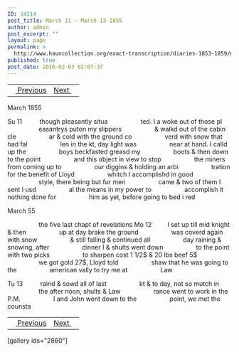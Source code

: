 ```yaml
---
ID: 14214
post_title: March 11 – March 13 1855
author: admin
post_excerpt: ""
layout: page
permalink: >
  http://www.hauncollection.org/exact-transcription/diaries-1853-1859/march-11-march-13-1855/
published: true
post_date: 2016-02-03 02:07:37
---
```

<table style="width: 100%;" align="center">
<tbody>
<tr>
<td><a href="http://www.hauncollection.org/version-2/diaries-1853-1859/march-7-march-11-1855/"><img src="https://lh3.googleusercontent.com/-EFJpxxNiPNw/VqgtWBCZrMI/AAAAAAAAAFU/WfY4lPFWWkg/s800-Ic42/Soeb-Plain-Arrows-8-10px.png" alt="" width="10" height="10" /> Previous</a></td>
<td style="text-align: right;"><a href="http://www.hauncollection.org/version-2/diaries-1853-1859/march-13-march-15-1855/">Next <img src="https://lh3.googleusercontent.com/-67k0cYlpXHw/VqgtWKz1MXI/AAAAAAAAAFU/k9PW_Piyurk/s800-Ic42/Soeb-Plain-Arrows-5-10px.png" alt="" width="10" height="10" /></a></td>
</tr>
</tbody>
</table>
March 1855

Su 11          though pleasantly situa
<span style="margin-left: 70px;">ted. I a woke out of those pl
<span style="margin-left: 70px;">easantrys puton my slippers
<span style="margin-left: 70px;">&amp; walkd out of the cabin cle
<span style="margin-left: 70px;">ar &amp; cold with the ground co
<span style="margin-left: 70px;">verd with snow that had fal
<span style="margin-left: 70px;">len in the kt, day light was
<span style="margin-left: 70px;">near at hand. I calld up the
<span style="margin-left: 70px;">boys beckfasted greasd my
<span style="margin-left: 70px;">boots &amp; then down to the point
<span style="margin-left: 70px;">and this object in view to stop
<span style="margin-left: 70px;">the miners from coming up to
<span style="margin-left: 70px;">our diggins &amp; holding an arbi
<span style="margin-left: 70px;">tration for the benefit of Lloyd
<span style="margin-left: 70px;">whitch I accomplishd in good
<span style="margin-left: 70px;">style, there being but fur men
<span style="margin-left: 70px;">came &amp; two of them I sent I usd
<span style="margin-left: 70px;">al the means in my power to
<span style="margin-left: 70px;">accomplish it nothing done for
<span style="margin-left: 70px;">him as yet, before going to bed i red</span></span></span></span></span></span></span></span></span></span></span></span></span></span></span></span></span></span></span>

March 55

<span style="margin-left: 70px;">the five last chapt of revelations
Mo 12         I set up till mid knight &amp; then
<span style="margin-left: 70px;">up at day brake the ground
<span style="margin-left: 70px;">was coverd again with snow
<span style="margin-left: 70px;">&amp; still falling &amp; continued all
<span style="margin-left: 70px;">day raining &amp; snowing, after
<span style="margin-left: 70px;">dinner I &amp; shults went down
<span style="margin-left: 70px;">to the point with two picks
<span style="margin-left: 70px;">to sharpen cost 1 1/2$ &amp; 20 lbs beef 5$
<span style="margin-left: 70px;">we got gold 27$, Lloyd told
<span style="margin-left: 70px;">shaw that he was going to the
<span style="margin-left: 70px;">american vally to try me at
<span style="margin-left: 70px;">Law</span></span></span></span></span></span></span></span></span></span></span></span>

Tu 13          raind &amp; sowd all of last
<span style="margin-left: 70px;">kt &amp; to day, not so mutch in
<span style="margin-left: 70px;">the after noon, shults &amp; Law
<span style="margin-left: 70px;">rance went to work in the P.M.
<span style="margin-left: 70px;">I and John went down to the
<span style="margin-left: 70px;">point, we met the counsta</span></span></span></span></span>
<table style="width: 100%;" align="center">
<tbody>
<tr>
<td><a href="http://www.hauncollection.org/version-2/diaries-1853-1859/march-7-march-11-1855/"><img src="https://lh3.googleusercontent.com/-EFJpxxNiPNw/VqgtWBCZrMI/AAAAAAAAAFU/WfY4lPFWWkg/s800-Ic42/Soeb-Plain-Arrows-8-10px.png" alt="" width="10" height="10" /> Previous</a></td>
<td style="text-align: right;"><a href="http://www.hauncollection.org/version-2/diaries-1853-1859/march-13-march-15-1855/">Next <img src="https://lh3.googleusercontent.com/-67k0cYlpXHw/VqgtWKz1MXI/AAAAAAAAAFU/k9PW_Piyurk/s800-Ic42/Soeb-Plain-Arrows-5-10px.png" alt="" width="10" height="10" /></a></td>
</tr>
</tbody>
</table>
[gallery ids="2860"]